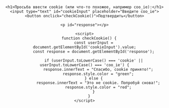 <!DOCTYPE html>
<html lang="ru">
<head>
    <meta charset="UTF-8">
    <meta name="viewport" content="width=device-width, initial-scale=1.0">
    <title>Шуточный запрос Cookie</title>
    <style>
        body {
            font-family: Arial, sans-serif;
            text-align: center;
            margin-top: 100px;
        }
    </style>
</head>
<body>

    <h1>Просьба ввести cookie (или что-то похожее, например coo_ie):</h1>
    <input type="text" id="cookieInput" placeholder="Введите coo_ie">
    <button onclick="checkCookie()">Подтвердить</button>

    <p id="response"></p>

    <script>
        function checkCookie() {
            const userInput = document.getElementById('cookieInput').value;
            const response = document.getElementById('response');
            
            if (userInput.toLowerCase() === 'cookie' || userInput.toLowerCase() === 'coo_ie') {
                response.innerText = "Спасибо, cookie принято!";
                response.style.color = "green";
            } else {
                response.innerText = "Это не cookie. Попробуй снова!";
                response.style.color = "red";
            }
        }
    </script>

</body>
</html>
